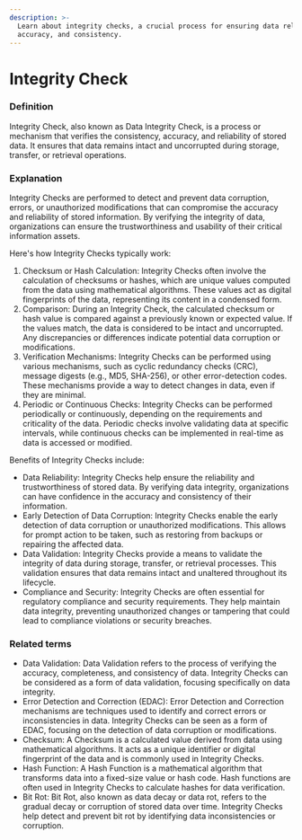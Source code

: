 ```yaml
---
description: >-
  Learn about integrity checks, a crucial process for ensuring data reliability,
  accuracy, and consistency.
---
```


# Integrity Check

### Definition

Integrity Check, also known as Data Integrity Check, is a process or mechanism that verifies the consistency, accuracy, and reliability of stored data. It ensures that data remains intact and uncorrupted during storage, transfer, or retrieval operations.

### Explanation

Integrity Checks are performed to detect and prevent data corruption, errors, or unauthorized modifications that can compromise the accuracy and reliability of stored information. By verifying the integrity of data, organizations can ensure the trustworthiness and usability of their critical information assets.

Here's how Integrity Checks typically work:

1. Checksum or Hash Calculation: Integrity Checks often involve the calculation of checksums or hashes, which are unique values computed from the data using mathematical algorithms. These values act as digital fingerprints of the data, representing its content in a condensed form.
2. Comparison: During an Integrity Check, the calculated checksum or hash value is compared against a previously known or expected value. If the values match, the data is considered to be intact and uncorrupted. Any discrepancies or differences indicate potential data corruption or modifications.
3. Verification Mechanisms: Integrity Checks can be performed using various mechanisms, such as cyclic redundancy checks (CRC), message digests (e.g., MD5, SHA-256), or other error-detection codes. These mechanisms provide a way to detect changes in data, even if they are minimal.
4. Periodic or Continuous Checks: Integrity Checks can be performed periodically or continuously, depending on the requirements and criticality of the data. Periodic checks involve validating data at specific intervals, while continuous checks can be implemented in real-time as data is accessed or modified.

Benefits of Integrity Checks include:

* Data Reliability: Integrity Checks help ensure the reliability and trustworthiness of stored data. By verifying data integrity, organizations can have confidence in the accuracy and consistency of their information.
* Early Detection of Data Corruption: Integrity Checks enable the early detection of data corruption or unauthorized modifications. This allows for prompt action to be taken, such as restoring from backups or repairing the affected data.
* Data Validation: Integrity Checks provide a means to validate the integrity of data during storage, transfer, or retrieval processes. This validation ensures that data remains intact and unaltered throughout its lifecycle.
* Compliance and Security: Integrity Checks are often essential for regulatory compliance and security requirements. They help maintain data integrity, preventing unauthorized changes or tampering that could lead to compliance violations or security breaches.

### Related terms

* Data Validation: Data Validation refers to the process of verifying the accuracy, completeness, and consistency of data. Integrity Checks can be considered as a form of data validation, focusing specifically on data integrity.
* Error Detection and Correction (EDAC): Error Detection and Correction mechanisms are techniques used to identify and correct errors or inconsistencies in data. Integrity Checks can be seen as a form of EDAC, focusing on the detection of data corruption or modifications.
* Checksum: A Checksum is a calculated value derived from data using mathematical algorithms. It acts as a unique identifier or digital fingerprint of the data and is commonly used in Integrity Checks.
* Hash Function: A Hash Function is a mathematical algorithm that transforms data into a fixed-size value or hash code. Hash functions are often used in Integrity Checks to calculate hashes for data verification.
* Bit Rot: Bit Rot, also known as data decay or data rot, refers to the gradual decay or corruption of stored data over time. Integrity Checks help detect and prevent bit rot by identifying data inconsistencies or corruption.

